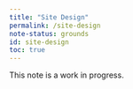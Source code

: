 ```yaml
---
title: "Site Design"
permalink: /site-design
note-status: grounds
id: site-design
toc: true
---
```


This note is a work in progress.
